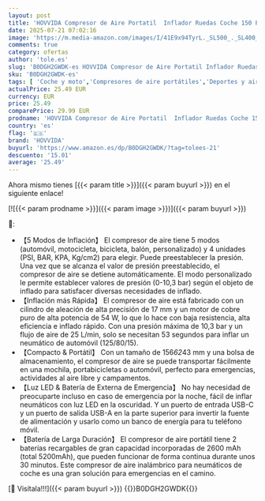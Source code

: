 ```yaml
---
layout: post
title: 'HOVVIDA Compresor de Aire Portatil  Inflador Ruedas Coche 150 PSI  10 3 Bar  5V  Compresor Aire Coche Bicicleta  Batería Recargable  con LED  para Coche  Moto  Bicicleta  Pelota'
date: 2025-07-21 07:02:16
image: 'https://m.media-amazon.com/images/I/41E9x94TyrL._SL500_._SL400_.jpg'
comments: true
category: ofertas
author: 'tole.es'
slug: 'B0DGH2GWDK-es HOVVIDA Compresor de Aire Portatil Inflador Ruedas Coche...'
sku: 'B0DGH2GWDK-es'
tags: [ 'Coche y moto','Compresores de aire portátiles','Deportes y aire libre','Electrónica y dispositivos para el deporte','Herramientas de neumáticos y ruedas','Herramientas para coche','bicicleta','hovvida','🇪🇸', ]
actualPrice: 25.49 EUR
currency: EUR
price: 25.49
comparePrice: 29.99 EUR
prodname: 'HOVVIDA Compresor de Aire Portatil  Inflador Ruedas Coche 150 PSI  10 3 Bar  5V  Compresor Aire Coche Bicicleta  Batería Recargable  con LED  para Coche  Moto  Bicicleta  Pelota'
country: 'es'
flag: '🇪🇸'
brand: 'HOVVIDA'
buyurl: 'https://www.amazon.es/dp/B0DGH2GWDK/?tag=tolees-21'
descuento: '15.01'
average: '25.49'
---
```


Ahora mismo tienes [{{< param title >}}]({{< param buyurl >}}) en el siguiente enlace!

[![{{< param prodname >}}]({{< param image >}})]({{< param buyurl >}})

🔎:

- 【5 Modos de Inflación】 El compresor de aire tiene 5 modos (automóvil, motocicleta, bicicleta, balón, personalizado) y 4 unidades (PSI, BAR, KPA, Kg/cm2) para elegir. Puede preestablecer la presión. Una vez que se alcanza el valor de presión preestablecido, el compresor de aire se detiene automáticamente. El modo personalizado le permite establecer valores de presión (0-10,3 bar) según el objeto de inflado para satisfacer diversas necesidades de inflado.
- 【Inflación más Rápida】 El compresor de aire está fabricado con un cilindro de aleación de alta precisión de 17 mm y un motor de cobre puro de alta potencia de 54 W, lo que lo hace con baja resistencia, alta eficiencia e inflado rápido. Con una presión máxima de 10,3 bar y un flujo de aire de 25 L/min, solo se necesitan 53 segundos para inflar un neumático de automóvil (125/80/15).
- 【Compacto & Portátil】 Con un tamaño de 156*62*43 mm y una bolsa de almacenamiento, el compresor de aire se puede transportar fácilmente en una mochila, portabicicletas o automóvil, perfecto para emergencias, actividades al aire libre y campamentos.
- 【Luz LED & Batería de Externa de Emergencia】 No hay necesidad de preocuparte incluso en caso de emergencia por la noche, fácil de inflar neumáticos con luz LED en la oscuridad. Y un puerto de entrada USB-C y un puerto de salida USB-A en la parte superior para invertir la fuente de alimentación y usarlo como un banco de energía para tu teléfono móvil.
- 【Batería de Larga Duración】 El compresor de aire portátil tiene 2 baterías recargables de gran capacidad incorporadas de 2600 mAh (total 5200mAh), que pueden funcionar de forma continua durante unos 30 minutos. Este compresor de aire inalámbrico para neumáticos de coche es una gran solución para emergencias en el camino.

[🛒 Visítala!!!]({{< param buyurl >}})
{{<world>}}B0DGH2GWDK{{</world>}}
